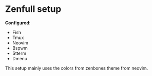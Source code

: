 # Zenfull setup
**Configured:**
* Fish
* Tmux
* Neovim
* Bspwm
* Stterm
* Dmenu

This setup mainly uses the colors from zenbones theme from neovim.
